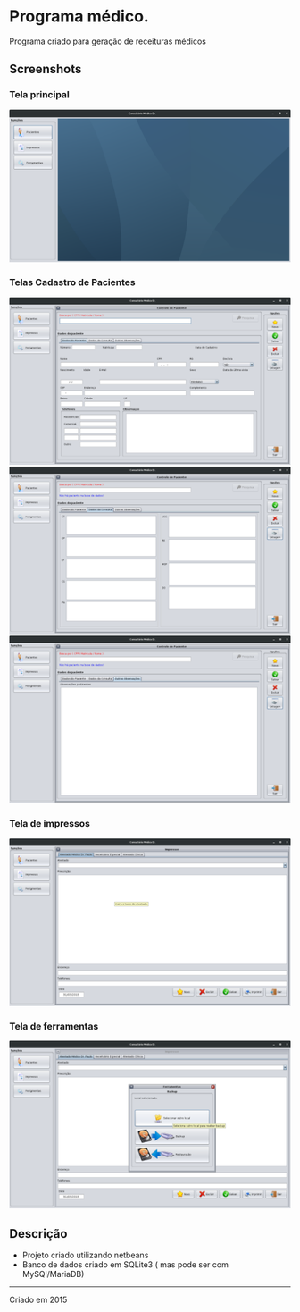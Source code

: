 # Programa médico.

Programa criado para geração de receituras médicos

## Screenshots

### Tela principal
![tela_principal](./.dev/screenshots/tela_principal.png)

### Telas Cadastro de Pacientes
![tela_cadastro_de_pacientes_1](./.dev/screenshots/tela_cadastro_de_pacientes_1.png)
![tela_cadastro_de_pacientes_2](./.dev/screenshots/tela_cadastro_de_pacientes_2.png)
![tela_cadastro_de_pacientes_3](./.dev/screenshots/tela_cadastro_de_pacientes_3.png)

### Tela de impressos
![tela_impressos](./.dev/screenshots/tela_de_impressos.png)

### Tela de ferramentas
![tela_ferramentas](./.dev/screenshots/tela_ferramentas.png)


## Descrição
- Projeto criado utilizando netbeans
- Banco de dados criado em SQLite3 ( mas pode ser com MySQl/MariaDB)


---
Criado em 2015
